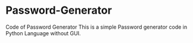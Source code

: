 # Password-Generator
Code of Password Generator
This is a simple Password generator code in Python Language without GUI.
